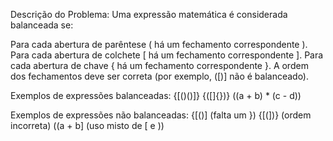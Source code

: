 Descrição do Problema:
Uma expressão matemática é considerada balanceada se:

Para cada abertura de parêntese ( há um fechamento correspondente ).
Para cada abertura de colchete [ há um fechamento correspondente ].
Para cada abertura de chave { há um fechamento correspondente }.
A ordem dos fechamentos deve ser correta (por exemplo, ([)] não é
balanceado).

Exemplos de expressões balanceadas:
 {[()()]}
 {([]{})}
 ((a + b) * (c - d))

Exemplos de expressões não balanceadas:
 {[()] (falta um })
 {[(])} (ordem incorreta)
 ((a + b] (uso misto de [ e ))
